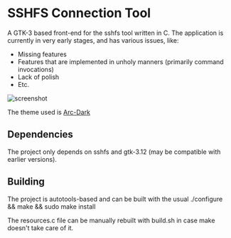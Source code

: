 # SSHFS Connection Tool
A GTK-3 based front-end for the sshfs tool written in C. The application is currently in very early stages, and has various issues, like:
* Missing features
* Features that are implemented in unholy manners (primarily command invocations)
* Lack of polish
* Etc.

![screenshot](http://i.imgur.com/Bzy8ygm.png "Screenshot")

The theme used is [Arc-Dark](https://github.com/horst3180/Arc-theme)

## Dependencies
The project only depends on sshfs and gtk-3.12 (may be compatible with earlier versions).

## Building
The project is autotools-based and can be built with the usual
./configure && make && sudo make install

The resources.c file can be manually rebuilt with build.sh in case make doesn't take care of it.

